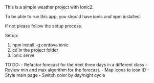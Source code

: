 This is a simple weather project with Ionic2.

To be able to run this app, you should have ionic and npm installed.

If not please follow the setup process.

Setup:

1. npm install -g cordova ionic
2. cd in the project folder
2. ionic serve

TO DO:
    - Refactor forecast for the next three days in a different class
    - Review min and max algorithm for the forecast.
    - Map icons to icon ID
    - Style main page
    - Switch color by day/night cycle